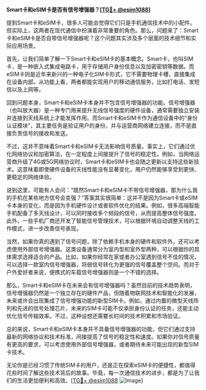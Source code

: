 **Smart卡和eSIM卡是否有信号增强器？[[TG💪+ @esim1088](https://t.me/s/esim1088)]**

提到Smart卡和eSIM卡，很多人可能会觉得它们只是手机通信技术中的小配件。但实际上，这两者在现代通信中扮演着非常重要的角色。那么，问题来了：Smart卡和eSIM卡是否自带信号增强器呢？这个问题其实涉及多个层面的技术细节和实际应用场景。

首先，让我们简单了解一下Smart卡和eSIM卡的基本概念。Smart卡，也叫SIM卡，是一种嵌入式集成电路卡，用于存储用户身份信息以及加密密钥等数据。而eSIM卡则是近年来新兴的一种电子化SIM卡形式，它不需要物理卡槽，直接集成在设备内部。从功能上看，两者都能实现用户的移动通信服务，比如打电话、发短信以及上网等。

回到问题本身，Smart卡和eSIM卡本身并不包含信号增强器的功能。信号增强器（也叫放大器）是一种专门用来提升无线信号强度的硬件设备，通常需要独立安装并连接到天线系统上才能发挥作用。而Smart卡和eSIM卡作为通信设备中的“身份认证模块”，其主要任务是验证用户的身份，并与运营商网络建立连接，而不是直接负责信号的接收和发送。

不过，这并不意味着Smart卡和eSIM卡无法影响信号质量。事实上，它们通过优化网络协议和加密算法，在一定程度上间接提升了信号的稳定性。例如，当网络运营商升级了4G或5G网络协议时，Smart卡和eSIM卡也会随之更新以支持这些新技术。这意味着即使硬件设备的天线性能没有显著变化，用户仍然能够享受到更快、更稳定的网络体验。

说到这里，可能有人会问：“既然Smart卡和eSIM卡不带信号增强器，那为什么我的手机在某些地方信号会变强？”答案其实很简单：这并不是因为Smart卡或eSIM卡本身的变化，而是因为手机硬件设计或者软件优化的结果。例如，很多高端智能手机配备了多天线设计，可以同时接收多个频段的信号，从而提高整体信号强度。此外，一些手机厂商还开发了智能信号管理技术，可以根据环境自动调整天线的工作模式，进一步改善信号表现。

当然，如果你真的遇到了信号问题，除了依赖手机本身的硬件和软件外，还可以考虑使用外部信号增强器。这类设备通常分为室内型和室外型两种，可以根据你的具体需求选择适合的产品。比如，如果你经常在家或者办公室遇到信号不佳的情况，可以选择一款室内信号增强器，将弱信号转化为更强的信号覆盖整个空间。而对于户外爱好者来说，便携式的车载信号增强器则是一个不错的选择。

那么，Smart卡和eSIM卡在未来会有信号增强器吗？虽然目前的技术趋势表明，信号增强器仍然是一个独立存在的硬件产品，但随着物联网技术和智能化的发展，未来或许会出现集成了信号增强功能的新型SIM卡。例如，通过内置的微型天线阵列和先进的信号处理芯片，未来的SIM卡可能不仅承担身份认证的任务，还能主动优化信号传输效率。不过，这种设想还需要长时间的技术积累和市场验证。

总的来说，Smart卡和eSIM卡本身并不具备信号增强器的功能，但它们通过支持最新的网络协议和技术标准，间接提高了信号的稳定性和速度。如果你对信号质量有更高的要求，可以考虑使用外部信号增强器，或者期待未来可能出现的新型SIM卡技术。

无论你是已经习惯了传统SIM卡的用户，还是正在探索eSIM卡的便捷性，都值得花些时间了解这些技术背后的故事。毕竟，每一次通信技术的进步，都是为了让我们的生活更加便利和高效。[[TG💪+ @esim1088](https://t.me/s/esim1088) ![Image](https://i.postimg.cc/4NQfJmqS/Snipaste-2025-05-13-00-14-12.png)]